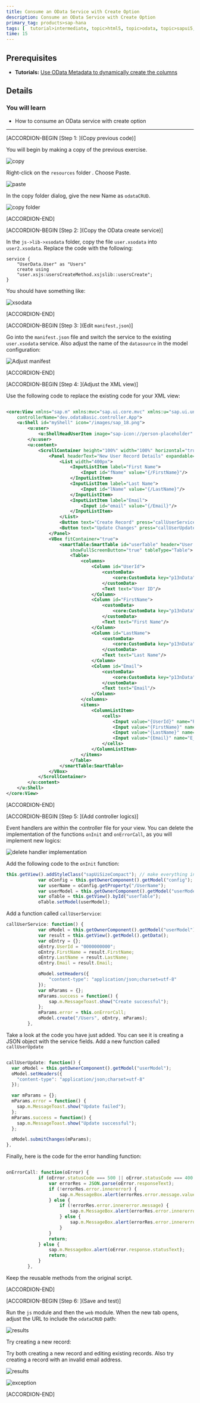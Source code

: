 ```yaml
---
title: Consume an OData Service with Create Option
description: Consume an OData Service with Create Option
primary_tag: products>sap-hana
tags: [  tutorial>intermediate, topic>html5, topic>odata, topic>sapui5, products>sap-hana, products>sap-hana\,-express-edition   ]
time: 15
---
```

## Prerequisites  
- **Tutorials:** [Use OData Metadata to dynamically create the columns](https://www.sap.com/developer/tutorials/xsa-sapui5-metadata.html)

## Details
### You will learn  
  - How to consume an OData service with create option


---

[ACCORDION-BEGIN [Step 1: ](Copy previous code)]

You will begin by making a copy of the previous exercise.

![copy](1.png)

 Right-click on the `resources` folder . Choose Paste.

![paste](2.png)

In the copy folder dialog, give the new Name as `odataCRUD`.

![copy folder](3.png)


[ACCORDION-END]

[ACCORDION-BEGIN [Step 2: ](Copy the OData create service)]

In the `js->lib->xsodata` folder, copy the file `user.xsodata` into `user2.xsodata`. Replace the code with the following:

```
service {
	"UserData.User" as "Users"
	create using
	"user.xsjs:usersCreateMethod.xsjslib::usersCreate";
}
```

You should have something like:

![xsodata](6.png)


[ACCORDION-END]


[ACCORDION-BEGIN [Step 3: ](Edit `manifest,json`)]

Go into the `manifest.json` file and switch the service to the existing `user.xsodata` service. Also adjust the name of the `datasource` in the model configuration:

![Adjust manifest](4.png)


[ACCORDION-END]

[ACCORDION-BEGIN [Step 4: ](Adjust the XML view)]

Use the following code to replace the existing code for your XML view:

```XML

<core:View xmlns="sap.m" xmlns:mvc="sap.ui.core.mvc" xmlns:u="sap.ui.unified" xmlns:core="sap.ui.core" xmlns:smartTable="sap.ui.comp.smarttable"
	controllerName="dev.odataBasic.controller.App">
	<u:Shell id="myShell" icon="/images/sap_18.png">
		<u:user>
			<u:ShellHeadUserItem image="sap-icon://person-placeholder" username="{config>/UserName}"/>
		</u:user>
		<u:content>
			<ScrollContainer height="100%" width="100%" horizontal="true" vertical="true">
				<Panel headerText="New User Record Details" expandable="true" expanded="true">
					<List width="400px">
						<InputListItem label="First Name">
							<Input id="fName" value="{/FirstName}"/>
						</InputListItem>
						<InputListItem label="Last Name">
							<Input id="lName" value="{/LastName}"/>
						</InputListItem>
						<InputListItem label="Email">
							<Input id="email" value="{/Email}"/>
						</InputListItem>
					</List>
					<Button text="Create Record" press="callUserService"/>
					<Button text="Update Changes" press="callUserUpdate"/>
				</Panel>				
				<VBox fitContainer="true">
					<smartTable:SmartTable id="userTable" header="User List" editable="false" entitySet="Users" showRowCount="true" enableAutoBinding="true"
						showFullScreenButton="true" tableType="Table">
						<Table>
							<columns>
								<Column id="UserId">
									<customData>
										<core:CustomData key="p13nData" value='\{"columnKey": "UserId", "leadingProperty": "UserId", "sortProperty": "UserId", "columnIndex":"1"}'/>
									</customData>
									<Text text="User ID"/>
								</Column>
								<Column id="FirstName">
									<customData>
										<core:CustomData key="p13nData" value='\{"columnKey": "FirstName", "leadingProperty": "FirstName", "maxLength": "40","columnIndex":"2"}'/>
									</customData>
									<Text text="First Name"/>
								</Column>
								<Column id="LastName">
									<customData>
										<core:CustomData key="p13nData" value='\{"columnKey": "LastName", "leadingProperty": "LastName", "maxLength": "40","columnIndex":"3"}'/>
									</customData>
									<Text text="Last Name"/>
								</Column>
								<Column id="Email">
									<customData>
										<core:CustomData key="p13nData" value='\{"columnKey": "Email", "leadingProperty": "Email", "maxLength": "40","columnIndex":"4"}'/>
									</customData>
									<Text text="Email"/>
								</Column>
							</columns>
							<items>
								<ColumnListItem>
									<cells>
										<Input value="{UserId}" name="PERS_NO" />
										<Input value="{FirstName}" name="FIRSTNAME"/>
										<Input value="{LastName}" name="LASTNAME"/>
										<Input value="{Email}" name="E_MAIL"/>
									</cells>
								</ColumnListItem>
							</items>
						</Table>
					</smartTable:SmartTable>
				</VBox>
			</ScrollContainer>
		</u:content>
	</u:Shell>
</core:View>
```


[ACCORDION-END]

[ACCORDION-BEGIN [Step 5: ](Add controller logics)]

Event handlers are within the controller file for your view. You can delete the implementation of the functions `onInit` and `onErrorCall`, as you will implement new logics:

![delete handler implementation](5.png)

Add the following code to the `onInit` function:

```javascript
this.getView().addStyleClass("sapUiSizeCompact"); // make everything inside this View appear in Compact mode
			var oConfig = this.getOwnerComponent().getModel("config");
			var userName = oConfig.getProperty("/UserName");
			var userModel = this.getOwnerComponent().getModel("userModel");
			var oTable = this.getView().byId("userTable");
			oTable.setModel(userModel);

```

Add a function called `callUserService`:

```javascript
callUserService: function() {
			var oModel = this.getOwnerComponent().getModel("userModel");
			var result = this.getView().getModel().getData();
			var oEntry = {};
			oEntry.UserId = "0000000000";
			oEntry.FirstName = result.FirstName;
			oEntry.LastName = result.LastName;
			oEntry.Email = result.Email;

			oModel.setHeaders({
				"content-type": "application/json;charset=utf-8"
			});
			var mParams = {};
			mParams.success = function() {
				sap.m.MessageToast.show("Create successful");
			};
			mParams.error = this.onErrorCall;
			oModel.create("/Users", oEntry, mParams);
		},


```

Take a look at the code you have just added. You can see it is creating a JSON object with the service fields. Add a new function called `callUserUpdate`

```javascript

callUserUpdate: function() {
  var oModel = this.getOwnerComponent().getModel("userModel");
  oModel.setHeaders({
    "content-type": "application/json;charset=utf-8"
  });

  var mParams = {};
  mParams.error = function() {
    sap.m.MessageToast.show("Update failed");
  };
  mParams.success = function() {
    sap.m.MessageToast.show("Update successful");
  };

  oModel.submitChanges(mParams);
},

```

Finally, here is the code for the error handling function:

```javascript

onErrorCall: function(oError) {
			if (oError.statusCode === 500 || oError.statusCode === 400 || oError.statusCode === "500" || oError.statusCode === "400") {
				var errorRes = JSON.parse(oError.responseText);
				if (!errorRes.error.innererror) {
					sap.m.MessageBox.alert(errorRes.error.message.value);
				} else {
					if (!errorRes.error.innererror.message) {
						sap.m.MessageBox.alert(errorRes.error.innererror.toString());
					} else {
						sap.m.MessageBox.alert(errorRes.error.innererror.message);
					}
				}
				return;
			} else {
				sap.m.MessageBox.alert(oError.response.statusText);
				return;
			}
		},

```

Keep the reusable methods from the original script.



[ACCORDION-END]

[ACCORDION-BEGIN [Step 6: ](Save and test)]

Run the `js` module and then the `web` module. When the new tab opens, adjust the URL to include the `odataCRUD` path:

![results](7.png)

Try creating a new record:

Try both creating a new record and editing existing records. Also try creating a record with an invalid email address.

![results](15.png)

![exception](15a.png)



[ACCORDION-END]

